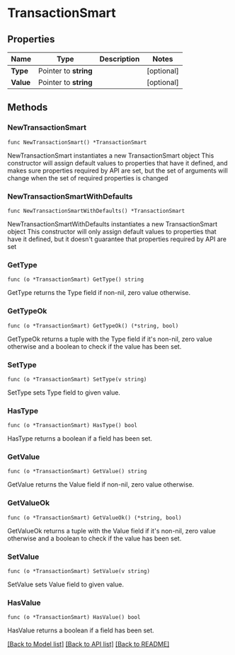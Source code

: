 # TransactionSmart

## Properties

Name | Type | Description | Notes
------------ | ------------- | ------------- | -------------
**Type** | Pointer to **string** |  | [optional] 
**Value** | Pointer to **string** |  | [optional] 

## Methods

### NewTransactionSmart

`func NewTransactionSmart() *TransactionSmart`

NewTransactionSmart instantiates a new TransactionSmart object
This constructor will assign default values to properties that have it defined,
and makes sure properties required by API are set, but the set of arguments
will change when the set of required properties is changed

### NewTransactionSmartWithDefaults

`func NewTransactionSmartWithDefaults() *TransactionSmart`

NewTransactionSmartWithDefaults instantiates a new TransactionSmart object
This constructor will only assign default values to properties that have it defined,
but it doesn't guarantee that properties required by API are set

### GetType

`func (o *TransactionSmart) GetType() string`

GetType returns the Type field if non-nil, zero value otherwise.

### GetTypeOk

`func (o *TransactionSmart) GetTypeOk() (*string, bool)`

GetTypeOk returns a tuple with the Type field if it's non-nil, zero value otherwise
and a boolean to check if the value has been set.

### SetType

`func (o *TransactionSmart) SetType(v string)`

SetType sets Type field to given value.

### HasType

`func (o *TransactionSmart) HasType() bool`

HasType returns a boolean if a field has been set.

### GetValue

`func (o *TransactionSmart) GetValue() string`

GetValue returns the Value field if non-nil, zero value otherwise.

### GetValueOk

`func (o *TransactionSmart) GetValueOk() (*string, bool)`

GetValueOk returns a tuple with the Value field if it's non-nil, zero value otherwise
and a boolean to check if the value has been set.

### SetValue

`func (o *TransactionSmart) SetValue(v string)`

SetValue sets Value field to given value.

### HasValue

`func (o *TransactionSmart) HasValue() bool`

HasValue returns a boolean if a field has been set.


[[Back to Model list]](../README.md#documentation-for-models) [[Back to API list]](../README.md#documentation-for-api-endpoints) [[Back to README]](../README.md)


